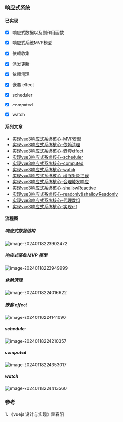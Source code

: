 ### 响应式系统

#### 已实现

- [x] 响应式数据以及副作用函数
- [x] 响应式系统MVP模型
- [x] 依赖收集
- [x] 派发更新
- [x] 依赖清理
- [x] 嵌套 effect
- [x] scheduler
- [x] computed
- [x] watch



#### 系列文章

- [实现vue3响应式系统核心-MVP模型](./实现vue3响应式系统核心-MVP模型.md)
- [实现vue3响应式系统核心-依赖清理](./实现vue3响应式系统核心-依赖清理.md)
- [实现vue3响应式系统核心-嵌套effect](./实现vue3响应式系统核心-嵌套effect.md)
- [实现vue3响应式系统核心-scheduler](./实现vue3响应式系统核心-scheduler.md)
- [实现vue3响应式系统核心-computed](./实现vue3响应式系统核心-computed.md)
- [实现vue3响应式系统核心-watch](./实现vue3响应式系统核心-watch.md)
- [实现vue3响应式系统核心-增强对象拦截](./实现vue3响应式系统核心-增强对象拦截.md)
- [实现vue3响应式系统核心-合理触发响应](./实现vue3响应式系统核心-合理触发响应.md)
- [实现vue3响应式系统核心-shallowReactive](./实现vue3响应式系统核心-shallowReactive.md)
- [实现vue3响应式系统核心-readonly&shallowReadonly](./实现vue3响应式系统核心-readonly&shallowReadonly.md)
- [实现vue3响应式系统核心-代理数组](./实现vue3响应式系统核心-代理数组.md)
- [实现vue3响应式系统核心-实现ref](./实现vue3响应式系统核心-实现ref.md)

#### 流程图

##### 响应式数据结构

![image-20240118223902472](https://qn.huat.xyz/mac/202401182239504.png)





##### 响应式系统 MVP 模型

![image-20240118223949999](https://qn.huat.xyz/mac/202401182239017.png)



##### 依赖清理

![image-20240118224016622](https://qn.huat.xyz/mac/202401182240651.png)

##### 嵌套 effect

![image-20240118224141690](https://qn.huat.xyz/mac/202401182241712.png)

##### scheduler

![image-20240118224210357](https://qn.huat.xyz/mac/202401182242379.png)

##### computed

![image-20240118224353017](https://qn.huat.xyz/mac/202401182243042.png)



##### watch

![image-20240118224413560](https://qn.huat.xyz/mac/202401182244587.png)





### 参考

1、《vuejs 设计与实现》霍春阳